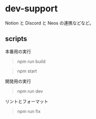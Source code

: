 # dev-support

Notion と Discord と Neos の連携などなど。

## scripts

本番用の実行

> npm run build

> npm start

開発用の実行

> npm run dev

リントとフォーマット

> npm run fix
